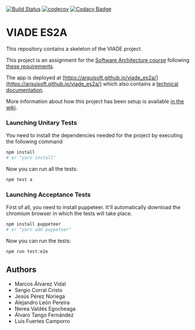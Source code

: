[![Build Status](https://travis-ci.org/Arquisoft/viade_es2a.svg?branch=master)](https://travis-ci.org/Arquisoft/viade_es2a)
[![codecov](https://codecov.io/gh/Arquisoft/viade_es2a/branch/master/graph/badge.svg)](https://codecov.io/gh/Arquisoft/viade_es2a)
[![Codacy Badge](https://api.codacy.com/project/badge/Grade/0cbfbb7da46c44b484c6da73109b4deb)](https://www.codacy.com/gh/Arquisoft/viade_es2a?utm_source=github.com&amp;utm_medium=referral&amp;utm_content=Arquisoft/viade_es2a&amp;utm_campaign=Badge_Grade)

# VIADE ES2A

This repository contains a skeleton of the VIADE project.

This project is an assignment for the [Software Architecture course](https://arquisoft.github.io/) following [these requirements](https://labra.solid.community/public/SoftwareArchitecture/AssignmentDescription/).

The app is deployed at [https://arquisoft.github.io/viade_es2a/](https://arquisoft.github.io/viade_es2a/) which also contains a [technical documentation](https://arquisoft.github.io/viade_es2a/docs/index.html).

More information about how this project has been setup is available [in the wiki](https://github.com/Arquisoft/viade_es2a/wiki).

### Launching Unitary Tests

You need to install the dependencies needed for the project by executing the following command

```bash
npm install
# or "yarn install"
```

Now you can run all the tests:

```bash
npm test a
```

### Launching Acceptance Tests

First of all, you need to install puppeteer. It'll automatically download the chromium browser in which the tests will take place.

```bash
npm install puppeteer
# or "yarn add puppeteer"
```

Now you can run the tests:

```bash
npm run test:e2e
```

## Authors
-   Marcos Álvarez Vidal
-   Sergio Corral Cristo
-   Jesús Pérez Noriega
-   Alejandro León Pereira
-   Nerea Valdés Egocheaga
-   Álvaro Tango Fernández
-   Luis Fuertes Camporro